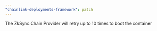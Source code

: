 ```yaml
---
"chainlink-deployments-framework": patch
---
```


The ZkSync Chain Provider will retry up to 10 times to boot the container
